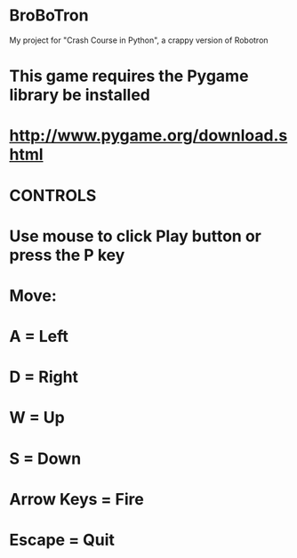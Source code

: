 # BroBoTron
My project for "Crash Course in Python", a crappy version of Robotron

#
#
# This game requires the Pygame library be installed
# http://www.pygame.org/download.shtml
# 
# 
# 
# 
# 
# 
# 
# CONTROLS
# 
# Use mouse to click Play button or press the P key
# Move:
#	A = Left
#	D = Right
#	W = Up
#	S = Down
#
#	Arrow Keys = Fire
#
# 	Escape = Quit
#
#